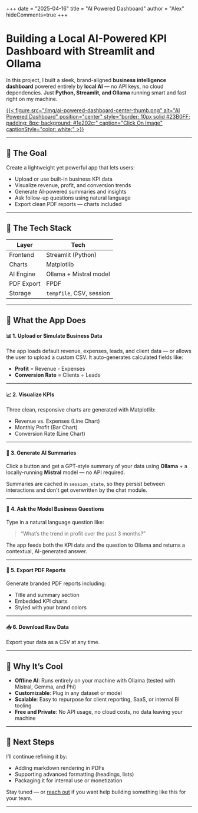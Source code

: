 +++
date = "2025-04-16"
title = "AI Powered Dashboard"
author = "Alex"
hideComments=true
+++

# Building a Local AI-Powered KPI Dashboard with Streamlit and Ollama

In this project, I built a sleek, brand-aligned **business intelligence dashboard** powered entirely by **local AI** — no API keys, no cloud dependencies. Just **Python, Streamlit, and Ollama** running smart and fast right on my machine.

<!-- [{{< image src="/img/ai-powered-dashboard-thumb.png" alt="Data Science" position="center" style="border: 10px solid #23B0FF; padding: 8px; background: #1e202c;" >}}](/img/ai-powered-dashboard.png) -->

<a href="/img/ai-powered-dashboard-center-full.png" target="_blank" rel="noopener noreferrer">
  {{< figure src="/img/ai-powered-dashboard-center-thumb.png" alt="AI Powered Dashboard" position="center" style="border: 10px solid #23B0FF; padding: 8px; background: #1e202c;" caption="Click On Image" captionStyle="color: white;" >}}
</a>

---

## 🎯 The Goal

Create a lightweight yet powerful app that lets users:

- Upload or use built-in business KPI data
- Visualize revenue, profit, and conversion trends
- Generate AI-powered summaries and insights
- Ask follow-up questions using natural language
- Export clean PDF reports — charts included

---

## 🔧 The Tech Stack

| Layer         | Tech                      |
|---------------|---------------------------|
| Frontend      | Streamlit (Python)        |
| Charts        | Matplotlib                |
| AI Engine     | Ollama + Mistral model    |
| PDF Export    | FPDF                      |
| Storage       | `tempfile`, CSV, session  |

---

## 🧱 What the App Does

#### 📊 1. Upload or Simulate Business Data

The app loads default revenue, expenses, leads, and client data — or allows the user to upload a custom CSV. It auto-generates calculated fields like:

- **Profit** = Revenue - Expenses  
- **Conversion Rate** = Clients ÷ Leads

---

#### 📈 2. Visualize KPIs

Three clean, responsive charts are generated with Matplotlib:

- Revenue vs. Expenses (Line Chart)
- Monthly Profit (Bar Chart)
- Conversion Rate (Line Chart)

---

#### 🧠 3. Generate AI Summaries

Click a button and get a GPT-style summary of your data using **Ollama** + a locally-running **Mistral** model — no API required.

Summaries are cached in `session_state`, so they persist between interactions and don't get overwritten by the chat module.

---

#### 💬 4. Ask the Model Business Questions

Type in a natural language question like:

> “What’s the trend in profit over the past 3 months?”

The app feeds both the KPI data and the question to Ollama and returns a contextual, AI-generated answer.

---

#### 📄 5. Export PDF Reports

Generate branded PDF reports including:

- Title and summary section
- Embedded KPI charts
- Styled with your brand colors

---

#### 📥 6. Download Raw Data

Export your data as a CSV at any time.

---

## 🧠 Why It’s Cool

- **Offline AI**: Runs entirely on your machine with Ollama (tested with Mistral, Gemma, and Phi)
- **Customizable**: Plug in any dataset or model
- **Scalable**: Easy to repurpose for client reporting, SaaS, or internal BI tooling
- **Free and Private**: No API usage, no cloud costs, no data leaving your machine

---

## 🚀 Next Steps

I’ll continue refining it by:

- Adding markdown rendering in PDFs
- Supporting advanced formatting (headings, lists)
- Packaging it for internal use or monetization

Stay tuned — or <a href="https://www.gruezo.com/resume#contact" target="_blank" rel="noopener noreferrer">reach out</a> if you want help building something like this for your team.

---